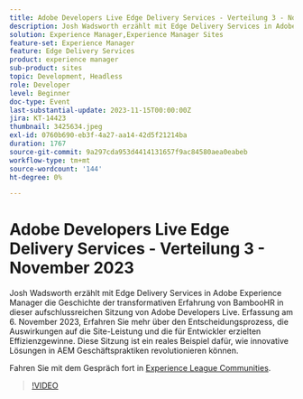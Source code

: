 ```yaml
---
title: Adobe Developers Live Edge Delivery Services - Verteilung 3 - November 2023
description: Josh Wadsworth erzählt mit Edge Delivery Services in Adobe Experience Manager die Geschichte der transformativen Erfahrung von BambooHR in dieser aufschlussreichen Sitzung von Adobe Developers Live. Erfassung am 6. November 2023, Erfahren Sie mehr über den Entscheidungsprozess, die Auswirkungen auf die Site-Leistung und die für Entwickler erzielten Effizienzgewinne. Diese Sitzung ist ein reales Beispiel dafür, wie innovative Lösungen in AEM Geschäftspraktiken revolutionieren können.
solution: Experience Manager,Experience Manager Sites
feature-set: Experience Manager
feature: Edge Delivery Services
product: experience manager
sub-product: sites
topic: Development, Headless
role: Developer
level: Beginner
doc-type: Event
last-substantial-update: 2023-11-15T00:00:00Z
jira: KT-14423
thumbnail: 3425634.jpeg
exl-id: 0760b690-eb3f-4a27-aa14-42d5f21214ba
duration: 1767
source-git-commit: 9a297cda953d4414131657f9ac84580aea0eabeb
workflow-type: tm+mt
source-wordcount: '144'
ht-degree: 0%

---
```


# Adobe Developers Live Edge Delivery Services - Verteilung 3 - November 2023

Josh Wadsworth erzählt mit Edge Delivery Services in Adobe Experience Manager die Geschichte der transformativen Erfahrung von BambooHR in dieser aufschlussreichen Sitzung von Adobe Developers Live. Erfassung am 6. November 2023, Erfahren Sie mehr über den Entscheidungsprozess, die Auswirkungen auf die Site-Leistung und die für Entwickler erzielten Effizienzgewinne. Diese Sitzung ist ein reales Beispiel dafür, wie innovative Lösungen in AEM Geschäftspraktiken revolutionieren können.

Fahren Sie mit dem Gespräch fort in [Experience League Communities](https://adobe.ly/3rD9rMV).

>[!VIDEO](https://video.tv.adobe.com/v/3425634/?learn=on)
